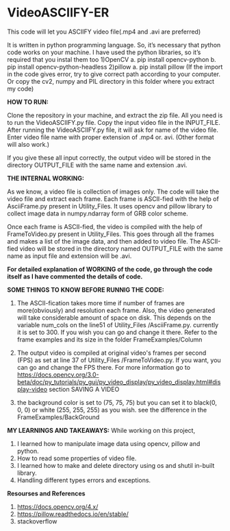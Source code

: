# VideoASCIIFY-ER
This code will let you ASCIIFY video file(.mp4 and .avi are preferred)

It is written in python programming language.
So, it’s necessary that python code works on your machine.
I have used the python libraries, so it’s required that you instal them too
1)OpenCV
	a. pip install opencv-python
	b. pip install opencv-python-headless
2)pillow 
	a. pip install pillow
(If the import in the code gives error, try to give correct path according to your computer. Or copy the cv2, numpy and PIL directory in this folder where you extract my code)

**HOW TO RUN:**

Clone the repository in your machine, and extract the zip file.
All you need is to run the VideoASCIIFY.py file.
Copy the input video file in the INPUT_FILE.
After running the VideoASCIIFY.py file, it will ask for name of the video file.
Enter video file name with proper extension of .mp4 or. avi. (Other format will also work.)

If you give these all input correctly, the output video will be stored in the directory OUTPUT_FILE with the same name and extension .avi.

**THE INTERNAL WORKING:**

As we know, a video file is collection of images only.
The code will take the video file and extract each frame.
Each frame is ASCII-fied with the help of AsciiFrame.py present in Utility_Files.
It uses opencv and pillow library to collect image data in numpy.ndarray form of GRB color scheme.

Once each frame is ASCII-fied, the video is compiled with the help of FrameToVideo.py present in Utility_Files.
This goes through all the frames and makes a list of the image data, and then added to video file.
The ASCII-fied video will be stored in the directory named OUTPUT_FILE with the same name as input file and extension will be .avi.

**For detailed explanation of WORKING of the code, go through the code itself as I have commented the details of code.**

**SOME THINGS TO KNOW BEFORE RUNNIG THE CODE:**
1) The ASCII-fication takes more time if number of frames are more(obviously) and resolution each frame.
Also, the video generated will take considerable amount of space on disk.
This depends on the variable num_cols on the line51 of Utility_Files /AsciiFrame.py. currently it is set to 300.
If you wish you can go and change it there. Refer to the frame examples and its size in the folder FrameExamples/Column

2) The output video is compiled at original video's frames per second (FPS) as set at line 37 of Utility_Files /FrameToVideo.py.
If you want, you can go and change the FPS there.
For more information go to 
https://docs.opencv.org/3.0-beta/doc/py_tutorials/py_gui/py_video_display/py_video_display.html#display-video section SAVING A VIDEO

3) the background color is set to (75, 75, 75) but you can set it to black(0, 0, 0) or white (255, 255, 255) as you wish.
see the difference in the FrameExamples/BackGround
        
**MY LEARNINGS AND TAKEAWAYS:**
While working on this project,
1) I learned how to manipulate image data using opencv, pillow and python.
2) How to read some properties of video file.
3) I learned how to make and delete directory using os and shutil in-built library.
4) Handling different types errors and exceptions.


**Resourses and References**
1) https://docs.opencv.org/4.x/
2) https://pillow.readthedocs.io/en/stable/
3) stackoverflow
